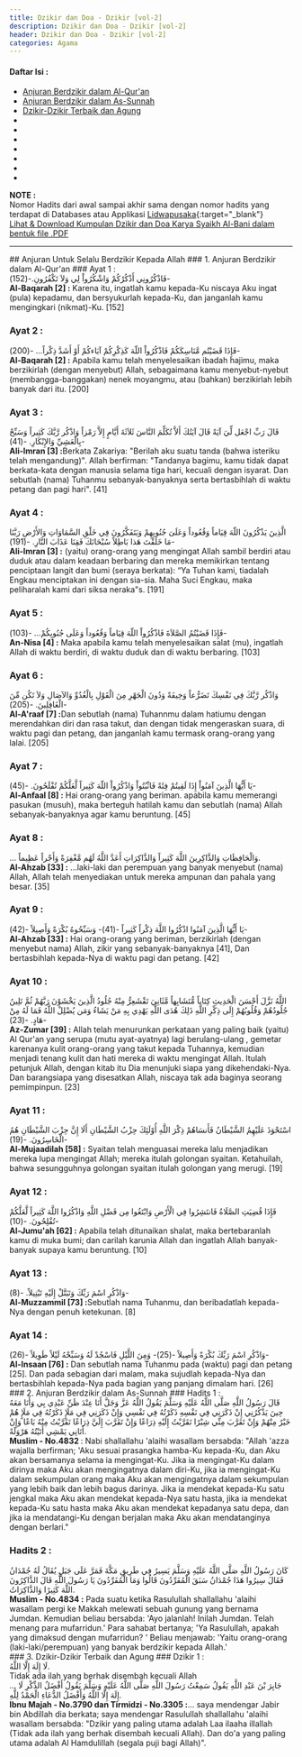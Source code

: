 ```yaml
---
title: Dzikir dan Doa - Dzikir [vol-2]
description: Dzikir dan Doa - Dzikir [vol-2]
header: Dzikir dan Doa - Dzikir [vol-2]
categories: Agama
---
```

#### Daftar Isi :
- <a href="#dzikir1">Anjuran Berdzikir dalam Al-Qur'an</a>
- <a href="#dzikir2">Anjuran Berdzikir dalam As-Sunnah</a>
- <a href="#dzikir3">Dzikir-Dzikir Terbaik dan Agung</a>
- <a href="#dzikir4"> </a>
- <a href="#dzikir5"> </a>
- <a href="#dzikir6"> </a>
- <a href="#dzikir7"> </a>
- <a href="#dzikir8"> </a>
- <a href="#dzikir9"> </a>
- <a href="#dzikir10"> </a>

<b>NOTE :</b><br>
Nomor Hadits dari awal sampai akhir sama dengan nomor hadits yang terdapat di Databases atau Applikasi [Lidwapusaka](http://www.lidwa.com/){:target="_blank"} <br>
<a href="reff/Kumpulan-Dzikir-dan-Doa-Karya-Syaikh-AlBani-8936.pdf" target="_blank">Lihat & Download Kumpulan Dzikir dan Doa Karya Syaikh Al-Bani dalam bentuk file .PDF</a>
<hr>
## Anjuran Untuk Selalu Berdzikir Kepada Allah
<a name="dzikir1">
### 1. Anjuran Berdzikir dalam Al-Qur'an
### Ayat 1 :
<div class="gdiv">
<div class="ar">
فَاذْكُرُونِي أَذْكُرْكُمْ وَاشْكُرُواْ لِي وَلاَ تَكْفُرُونِ.-(152)-
</div>
<div class="id">
<b>Al-Baqarah [2] :</b> Karena itu, ingatlah kamu kepada-Ku niscaya Aku ingat (pula) kepadamu, dan bersyukurlah kepada-Ku, dan janganlah kamu mengingkari (nikmat)-Ku. [152]
</div>
</div>

### Ayat 2 :
<div class="gdiv">
<div class="ar">
 فَإِذَا قَضَيْتُم مَّنَاسِكَكُمْ فَاذْكُرُواْ اللّهَ كَذِكْرِكُمْ آبَاءكُمْ أَوْ أَشَدَّ ذِكْراً... -(200)-
</div>
<div class="id">
<b>Al-Baqarah [2] :</b> Apabila kamu telah menyelesaikan ibadah hajimu, maka berzikirlah (dengan menyebut) Allah, sebagaimana kamu menyebut-nyebut (membangga-banggakan) nenek moyangmu, atau (bahkan) berzikirlah lebih banyak dari itu. [200]
</div>
</div>

### Ayat 3 :
<div class="gdiv">
<div class="ar">
قَالَ رَبِّ اجْعَل لِّيَ آيَةً قَالَ آيَتُكَ أَلاَّ تُكَلِّمَ النَّاسَ ثَلاَثَةَ أَيَّامٍ إِلاَّ رَمْزاً وَاذْكُر رَّبَّكَ كَثِيراً وَسَبِّحْ بِالْعَشِيِّ وَالإِبْكَارِ. -(41)-
</div>
<div class="id">
<b>Ali-Imran [3] :</b>Berkata Zakariya: "Berilah aku suatu tanda (bahwa isteriku telah mengandung)". Allah berfirman: "Tandanya bagimu, kamu tidak dapat berkata-kata dengan manusia selama tiga hari, kecuali dengan isyarat. Dan sebutlah (nama) Tuhanmu sebanyak-banyaknya serta bertasbihlah di waktu petang dan pagi hari". [41]
</div>
</div>

### Ayat 4 :
<div class="gdiv">
<div class="ar">
الَّذِينَ يَذْكُرُونَ اللّهَ قِيَاماً وَقُعُوداً وَعَلَىَ جُنُوبِهِمْ وَيَتَفَكَّرُونَ فِي خَلْقِ السَّمَاوَاتِ وَالأَرْضِ رَبَّنَا مَا خَلَقْتَ هَذا بَاطِلاً سُبْحَانَكَ فَقِنَا عَذَابَ النَّارِ. -(191)-
</div>
<div class="id">
<b>Ali-Imran [3] :</b> (yaitu) orang-orang yang mengingat Allah sambil berdiri atau duduk atau dalam keadaan berbaring dan mereka memikirkan tentang penciptaan langit dan bumi (seraya berkata): “Ya Tuhan kami, tiadalah Engkau menciptakan ini dengan sia-sia. Maha Suci Engkau, maka peliharalah kami dari siksa neraka"s. [191]
</div>
</div>

### Ayat 5 :
<div class="gdiv">
<div class="ar">
فَإِذَا قَضَيْتُمُ الصَّلاَةَ فَاذْكُرُواْ اللّهَ قِيَاماً وَقُعُوداً وَعَلَى جُنُوبِكُمْ... -(103)-
</div>
<div class="id">
<b>An-Nisa [4] :</b> Maka apabila kamu telah menyelesaikan salat (mu), ingatlah Allah di waktu berdiri, di waktu duduk dan di waktu berbaring. [103]
</div>
</div>

### Ayat 6 :
<div class="gdiv">
<div class="ar">
وَاذْكُر رَّبَّكَ فِي نَفْسِكَ تَضَرُّعاً وَخِيفَةً وَدُونَ الْجَهْرِ مِنَ الْقَوْلِ بِالْغُدُوِّ وَالآصَالِ وَلاَ تَكُن مِّنَ الْغَافِلِينَ. -(205)-
</div>
<div class="id">
<b>Al-A'raaf [7] :</b>Dan sebutlah (nama) Tuhannmu dalam hatiumu dengan merendahkan diri dan rasa takut, dan dengan tidak mengeraskan suara, di waktu pagi dan petang, dan janganlah kamu termask orang-orang yang lalai. [205]
</div>
</div>

### Ayat 7 :
<div class="gdiv">
<div class="ar">
يَا أَيُّهَا الَّذِينَ آمَنُواْ إِذَا لَقِيتُمْ فِئَةً فَاثْبُتُواْ وَاذْكُرُواْ اللّهَ كَثِيراً لَّعَلَّكُمْ تُفْلَحُونَ. -(45)-
</div>
<div class="id">
<b>Al-Anfaal [8] :</b> Hai orang-orang yang beriman. apabila kamu memerangi pasukan (musuh), maka berteguh hatilah kamu dan sebutlah (nama) Allah sebanyak-banyaknya agar kamu beruntung. [45]
</div>
</div>

### Ayat 8 :
<div class="gdiv">
<div class="ar">
... وَالْحَافِظَاتِ وَالذَّاكِرِينَ اللَّهَ كَثِيراً وَالذَّاكِرَاتِ أَعَدَّ اللَّهُ لَهُم مَّغْفِرَةً وَأَجْراً عَظِيماً.
</div>
<div class="id">
<b>Al-Ahzab [33] :</b> ...laki-laki dan perempuan yang banyak menyebut (nama) Allah, Allah telah menyediakan untuk mereka ampunan dan pahala yang besar. [35]
</div>
</div>

### Ayat 9 :
<div class="gdiv">
<div class="ar">
يَا أَيُّهَا الَّذِينَ آمَنُوا اذْكُرُوا اللَّهَ ذِكْراً كَثِيراً -(41)-  وَسَبِّحُوهُ بُكْرَةً وَأَصِيلاً -(42)-
</div>
<div class="id">
<b>Al-Ahzab [33] :</b> Hai orang-orang yang beriman, berzikirlah (dengan menyebut nama) Allah, zikir yang sebanyak-banyaknya [41], Dan bertasbihlah kepada-Nya di waktu pagi dan petang. [42]
</div>
</div>

### Ayat 10 :
<div class="gdiv">
<div class="ar">
اللَّهُ نَزَّلَ أَحْسَنَ الْحَدِيثِ كِتَاباً مُّتَشَابِهاً مَّثَانِيَ تَقْشَعِرُّ مِنْهُ جُلُودُ الَّذِينَ يَخْشَوْنَ رَبَّهُمْ ثُمَّ تَلِينُ جُلُودُهُمْ وَقُلُوبُهُمْ إِلَى ذِكْرِ اللَّهِ ذَلِكَ هُدَى اللَّهِ يَهْدِي بِهِ مَنْ يَشَاءُ وَمَن يُضْلِلْ اللَّهُ فَمَا لَهُ مِنْ هَادٍ. -(23)-
</div>
<div class="id">
<b>Az-Zumar [39] :</b> Allah telah menurunkan perkataan yang paling baik (yaitu) Al Qur'an yang serupa (mutu ayat-ayatnya) lagi berulang-ulang , gemetar karenanya kulit orang-orang yang takut kepada Tuhannya, kemudian menjadi tenang kulit dan hati mereka di waktu mengingat Allah. Itulah petunjuk Allah, dengan kitab itu Dia menunjuki siapa yang dikehendaki-Nya. Dan barangsiapa yang disesatkan Allah, niscaya tak ada baginya seorang pemimpinpun. [23]
</div>
</div>

### Ayat 11 :
<div class="gdiv">
<div class="ar">
اسْتَحْوَذَ عَلَيْهِمُ الشَّيْطَانُ فَأَنسَاهُمْ ذِكْرَ اللَّهِ أُوْلَئِكَ حِزْبُ الشَّيْطَانِ أَلَا إِنَّ حِزْبَ الشَّيْطَانِ هُمُ الْخَاسِرُونَ. -(19)-
</div>
<div class="id">
<b>Al-Mujaadilah [58] :</b> Syaitan telah menguasai mereka lalu menjadikan mereka lupa mengingat Allah; mereka itulah golongan syaitan. Ketahuilah, bahwa sesungguhnya golongan syaitan itulah golongan yang merugi. [19]
</div>
</div>

### Ayat 12 :
<div class="gdiv">
<div class="ar">
فَإِذَا قُضِيَتِ الصَّلَاةُ فَانتَشِرُوا فِي الْأَرْضِ وَابْتَغُوا مِن فَضْلِ اللَّهِ وَاذْكُرُوا اللَّهَ كَثِيراً لَّعَلَّكُمْ تُفْلِحُونَ. -(10)-
</div>
<div class="id">
<b>Al-Jumu'ah [62] :</b> Apabila telah ditunaikan shalat, maka bertebaranlah kamu di muka bumi; dan carilah karunia Allah dan ingatlah Allah banyak-banyak supaya kamu beruntung. [10]
</div>
</div>

### Ayat 13 :
<div class="gdiv">
<div class="ar">
وَاذْكُرِ اسْمَ رَبِّكَ وَتَبَتَّلْ إِلَيْهِ تَبْتِيلاً. -(8)-
</div>
<div class="id">
<b>Al-Muzzammil [73] :</b>Sebutlah nama Tuhanmu, dan beribadatlah kepada-Nya dengan penuh ketekunan. [8]
</div>
</div>

### Ayat 14 :
<div class="gdiv">
<div class="ar">
وَاذْكُرِ اسْمَ رَبِّكَ بُكْرَةً وَأَصِيلاً -(25)- وَمِنَ اللَّيْلِ فَاسْجُدْ لَهُ وَسَبِّحْهُ لَيْلاً طَوِيلاً -(26)-
</div>
<div class="id">
<b>Al-Insaan [76] :</b> Dan sebutlah nama Tuhanmu pada (waktu) pagi dan petang [25]. Dan pada sebagian dari malam, maka sujudlah kepada-Nya dan bertasbihlah kepada-Nya pada bagian yang panjang dimalam hari. [26]
</div>
</div>

<a name="dzikir2">
### 2. Anjuran Berdzikir dalam As-Sunnah
### Hadits 1 :
<div class="gdiv">
<div class="ar">
قَالَ رَسُولُ اللَّهِ صَلَّى اللَّهُ عَلَيْهِ وَسَلَّمَ يَقُولُ اللَّهُ عَزَّ وَجَلَّ أَنَا عِنْدَ ظَنِّ عَبْدِي بِي وَأَنَا مَعَهُ حِينَ يَذْكُرُنِي إِنْ ذَكَرَنِي فِي نَفْسِهِ ذَكَرْتُهُ فِي نَفْسِي وَإِنْ ذَكَرَنِي فِي مَلَإٍ ذَكَرْتُهُ فِي مَلَإٍ هُمْ خَيْرٌ مِنْهُمْ وَإِنْ تَقَرَّبَ مِنِّي شِبْرًا تَقَرَّبْتُ إِلَيْهِ ذِرَاعًا وَإِنْ تَقَرَّبَ إِلَيَّ ذِرَاعًا تَقَرَّبْتُ مِنْهُ بَاعًا وَإِنْ أَتَانِي يَمْشِي أَتَيْتُهُ هَرْوَلَةً.
</div>
<div class="id">
<b>Muslim - No.4832 </b> : Nabi shallallahu 'alaihi wasallam bersabda: "Allah 'azza wajalla berfirman; 'Aku sesuai prasangka hamba-Ku kepada-Ku, dan Aku akan bersamanya selama ia mengingat-Ku. Jika ia mengingat-Ku dalam dirinya maka Aku akan mengingatnya dalam diri-Ku, jika ia mengingat-Ku dalam sekumpulan orang maka Aku akan mengingatnya dalam sekumpulan yang lebih baik dan lebih bagus darinya. Jika ia mendekat kepada-Ku satu jengkal maka Aku akan mendekat kepada-Nya satu hasta, jika ia mendekat kepada-Ku satu hasta maka Aku akan mendekat kepadanya satu depa, dan jika ia mendatangi-Ku dengan berjalan maka Aku akan mendatanginya dengan berlari."
</div>
</div>

### Hadits 2 :
<div class="gdiv">
<div class="ar">
كَانَ رَسُولُ اللَّهِ صَلَّى اللَّهُ عَلَيْهِ وَسَلَّمَ يَسِيرُ فِي طَرِيقِ مَكَّةَ فَمَرَّ عَلَى جَبَلٍ يُقَالُ لَهُ جُمْدَانُ فَقَالَ سِيرُوا هَذَا جُمْدَانُ سَبَقَ الْمُفَرِّدُونَ قَالُوا وَمَا الْمُفَرِّدُونَ يَا رَسُولَ اللَّهِ قَالَ الذَّاكِرُونَ اللَّهَ كَثِيرًا وَالذَّاكِرَاتُ.
</div>
<div class="id">
<b>Muslim - No.4834 :</b> Pada suatu ketika Rasulullah shallallahu 'alaihi wasallam pergi ke Makkah melewati sebuah gunung yang bernama Jumdan. Kemudian beIiau bersabda: 'Ayo jalanlah! Inilah Jumdan. Telah menang para mufarridun.' Para sahabat bertanya; 'Ya Rasulullah, apakah yang dimaksud dengan mufarridun? ' Beliau menjawab: 'Yaitu orang-orang (laki-laki/perempuan) yang banyak berdzikir kepada Allah.'
</div>
</div>

<a name="dzikir3">
### 3. Dzikir-Dzikir Terbaik dan Agung
### Dzikir 1 :
<div class="gdiv">
<div class="arx">
لَا إِلَهَ إِلَّا اللَّهُ.
</div>
<div class="idx">
Tidak ada ilah yang berhak disembah kecuali Allah
</div>
<div class="ar">
... جَابِرَ بْنَ عَبْدِ اللَّهِ يَقُولُ سَمِعْتُ رَسُولَ اللَّهِ صَلَّى اللَّهُ عَلَيْهِ وَسَلَّمَ يَقُولُ أَفْضَلُ الذِّكْرِ لَا إِلَهَ إِلَّا اللَّهُ  وَأَفْضَلُ الدُّعَاءِ الْحَمْدُ لِلَّهِ.
</div>
<div class="id"> 	
<b>Ibnu Majah - No.3790 dan Tirmidzi - No.3305 :</b>... saya mendengar Jabir bin Abdillah dia berkata; saya mendengar Rasulullah shallallahu 'alaihi wasallam bersabda: "Dzikir yang paling utama adalah Laa ilaaha illallah (Tidak ada ilah yang berhak disembah kecuali Allah). Dan do'a yang paling utama adalah Al Hamdulillah (segala puji bagi Allah)".
</div>
<div>
